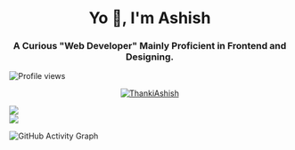 <h1 align="center">Yo 👋, I'm Ashish</h1>
<h3 align="center">A Curious "Web Developer" Mainly Proficient in Frontend and Designing.</h3>

![Profile views](https://gpvc.arturio.dev/ThankiAshish)

<p align="center"> <a href="https://github.com/ryo-ma/github-profile-trophy"><img src="https://github-profile-trophy.vercel.app/?username=ThankiAshish&row=2&column=3&margin-h=15&margin-w=15" alt="ThankiAshish" /></a> </p>

<a href="https://github.com/anuraghazra/github-readme-stats">
  <img align="center" src="https://github-readme-stats.vercel.app/api/top-langs/?username=ThankiAshish&show_icons=true&theme=dracula" />
</a>

<br>

<a href="https://github.com/anuraghazra/github-readme-stats">
  <img align="center" src="https://github-readme-stats.vercel.app/api?username=ThankiAshish&show_icons=true" />
</a>

![GitHub Activity Graph](https://activity-graph.herokuapp.com/graph?username=ThankiAshish)  
